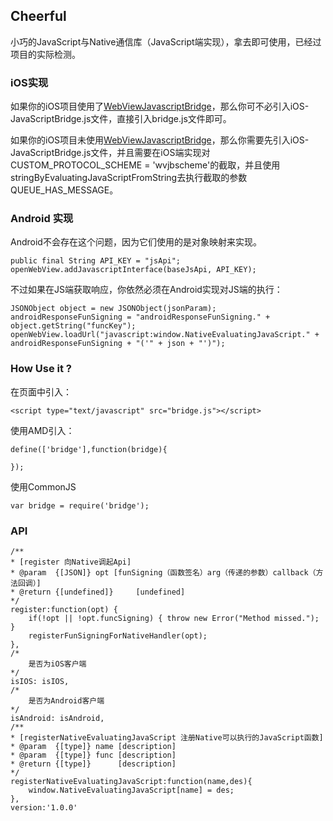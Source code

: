 ## Cheerful



小巧的JavaScript与Native通信库（JavaScript端实现），拿去即可使用，已经过项目的实际检测。

### iOS实现

如果你的iOS项目使用了[WebViewJavascriptBridge](https://github.com/marcuswestin/WebViewJavascriptBridge)，那么你可不必引入iOS-JavaScriptBridge.js文件，直接引入bridge.js文件即可。

如果你的iOS项目未使用[WebViewJavascriptBridge](https://github.com/marcuswestin/WebViewJavascriptBridge)，那么你需要先引入iOS-JavaScriptBridge.js文件，并且需要在iOS端实现对 CUSTOM_PROTOCOL_SCHEME = 'wvjbscheme'的截取，并且使用stringByEvaluatingJavaScriptFromString去执行截取的参数QUEUE_HAS_MESSAGE。

### Android 实现

Android不会存在这个问题，因为它们使用的是对象映射来实现。

	public final String API_KEY = "jsApi";
	openWebView.addJavascriptInterface(baseJsApi, API_KEY);

不过如果在JS端获取响应，你依然必须在Android实现对JS端的执行：
	
	JSONObject object = new JSONObject(jsonParam);
    androidResponseFunSigning = "androidResponseFunSigning." + object.getString("funcKey");
	openWebView.loadUrl("javascript:window.NativeEvaluatingJavaScript." + androidResponseFunSigning + "('" + json + "')");

### How Use it ?

在页面中引入：

	<script type="text/javascript" src="bridge.js"></script>

使用AMD引入：

	define(['bridge'],function(bridge){
	
	});
	
使用CommonJS

	var bridge = require('bridge');


### API

	/**
	* [register 向Native调起Api]
	* @param  {[JSON]} opt [funSigning（函数签名）arg（传递的参数）callback（方法回调）]
	* @return {[undefined]}     [undefined]
	*/
	register:function(opt) {
		if(!opt || !opt.funcSigning) { throw new Error("Method missed."); }
		registerFunSigningForNativeHandler(opt);
	},
	/*
		是否为iOS客户端
	*/
	isIOS: isIOS,
	/*
		是否为Android客户端
	*/
	isAndroid: isAndroid,
	/**
	* [registerNativeEvaluatingJavaScript 注册Native可以执行的JavaScript函数]
	* @param  {[type]} name [description]
	* @param  {[type]} func [description]
	* @return {[type]}      [description]
	*/
	registerNativeEvaluatingJavaScript:function(name,des){
		window.NativeEvaluatingJavaScript[name] = des;
	},
	version:'1.0.0'
